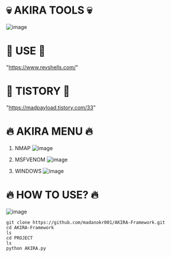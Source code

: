 # 💀 AKIRA TOOLS 💀

![image](https://github.com/user-attachments/assets/c4a23fdc-085d-4c0c-984a-a7fa053aa919)

# 🔨 USE 🔨

"https://www.revshells.com/"

# 👑 TISTORY 👑

"https://madpayload.tistory.com/33"

# 🔥 AKIRA MENU 🔥
1. NMAP
![image](https://github.com/user-attachments/assets/c58a97c7-8233-4bc0-8f91-2bc02ab94fae)

2. MSFVENOM
![image](https://github.com/user-attachments/assets/4dc36fe1-4001-483f-bda5-f5941c5cdf73)

3. WINDOWS
![image](https://github.com/user-attachments/assets/d45a61da-04c4-43ea-be27-21c71d3c6bbd)

# 🔥 HOW TO USE? 🔥
![image](https://github.com/user-attachments/assets/62ff8ff7-1f8a-460c-8493-50b2a72bd6a8)
```
git clone https://github.com/madanokr001/AKIRA-Framework.git
cd AKIRA-Framework
ls
cd PROJECT
ls
python AKIRA.py
```
